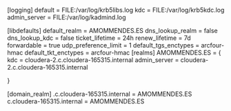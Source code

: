 [logging]
 default = FILE:/var/log/krb5libs.log
 kdc = FILE:/var/log/krb5kdc.log
 admin_server = FILE:/var/log/kadmind.log

[libdefaults]
 default_realm = AMOMMENDES.ES
 dns_lookup_realm = false
 dns_lookup_kdc = false
 ticket_lifetime = 24h
 renew_lifetime = 7d
 forwardable = true
 udp_preference_limit = 1
 default_tgs_enctypes = arcfour-hmac
 default_tkt_enctypes = arcfour-hmac 
[realms]
 AMOMMENDES.ES = {
  kdc = cloudera-2.c.cloudera-165315.internal
  admin_server = cloudera-2.c.cloudera-165315.internal

 }

[domain_realm]
 .c.cloudera-165315.internal = AMOMMENDES.ES 
 c.cloudera-165315.internal = AMOMMENDES.ES